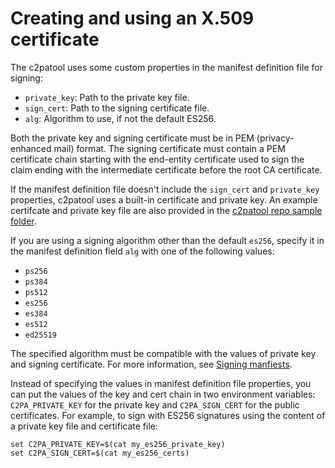 # Creating and using an X.509 certificate

The c2patool uses some custom properties in the manifest definition file for signing:

- `private_key`: Path to the private key file.
- `sign_cert`: Path to the signing certificate file.
- `alg`: Algorithm to use, if not the default ES256.

Both the private key and signing certificate must be in PEM (privacy-enhanced mail) format. The signing certificate must contain a PEM certificate chain starting with the end-entity certificate used to sign the claim ending with the intermediate certificate before the root CA certificate. 

If the manifest definition file doesn't include the `sign_cert` and `private_key` properties, c2patool uses a built-in certificate and private key.  An example certifcate and private key file are also provided in the [c2patool repo sample folder](https://github.com/contentauth/c2patool/tree/main/sample). 

If you are using a signing algorithm other than the default `es256`, specify it in the manifest definition field `alg` with one of the following values:

- `ps256`
- `ps384`
- `ps512`
- `es256`
- `es384`
- `es512`
- `ed25519`

The specified algorithm must be compatible with the values of private key and signing certificate.  For more information, see [Signing manfiests](https://opensource.contentauthenticity.org/docs/signing-manifests).

Instead of specifying the values in manifest definition file properties, you can put the values of the key and cert chain in two environment variables: `C2PA_PRIVATE_KEY` for the private key and `C2PA_SIGN_CERT` for the public certificates. For example, to sign with ES256 signatures using the content of a private key file and certificate file:

```shell
set C2PA_PRIVATE_KEY=$(cat my_es256_private_key)
set C2PA_SIGN_CERT=$(cat my_es256_certs)
```


